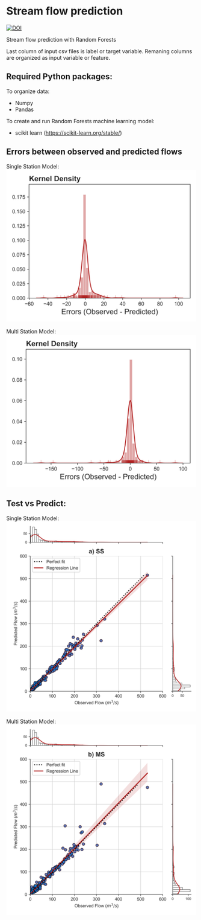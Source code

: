 # Stream flow prediction

[![DOI](https://zenodo.org/badge/576253073.svg)](https://zenodo.org/badge/latestdoi/576253073)

 Stream flow prediction with Random Forests

 Last column of input csv files is label or target variable. Remaning columns are organized as input variable or feature.

 ## Required Python packages:
 To organize data:
 * Numpy
 * Pandas
 
 To create and run Random Forests machine learning model:
 * scikit learn (https://scikit-learn.org/stable/)

## Errors between observed and predicted flows

Single Station Model:
![errors](plots/histogram_ss.png) 

Multi Station Model:
![errors](plots/histogram_ms.png) 

## Test vs Predict:

Single Station Model:
![errors](plots/TestvsPredict_joint_ss.png) 

Multi Station Model:
![errors](plots/TestvsPredict_joint_ms.png) 
